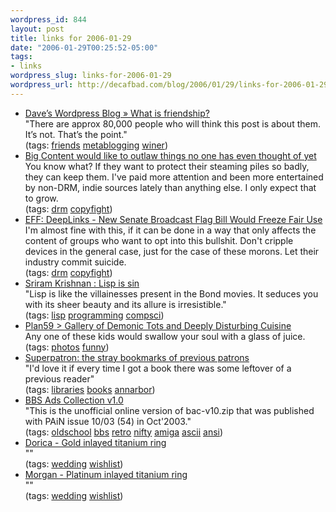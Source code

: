 ```yaml
--- 
wordpress_id: 844
layout: post
title: links for 2006-01-29
date: "2006-01-29T00:25:52-05:00"
tags: 
- links
wordpress_slug: links-for-2006-01-29
wordpress_url: http://decafbad.com/blog/2006/01/29/links-for-2006-01-29
---
```

<ul class="delicious">
	<li>
		<div class="delicious-link"><a href="http://scripting.wordpress.com/2006/01/28/what-is-friendship/">Dave’s Wordpress Blog » What is friendship?</a></div>
		<div class="delicious-extended">"There are approx 80,000 people who will think this post is about them. It’s not. That’s the point."</div>
		<div class="delicious-tags">(tags: <a href="http://del.icio.us/deusx/friends">friends</a> <a href="http://del.icio.us/deusx/metablogging">metablogging</a> <a href="http://del.icio.us/deusx/winer">winer</a>)</div>
	</li>
	<li>
		<div class="delicious-link"><a href="http://arstechnica.com/news.ars/post/20060121-6025.html">Big Content would like to outlaw things no one has even thought of yet</a></div>
		<div class="delicious-extended">You know what?  If they want to protect their steaming piles so badly, they can keep them.  I've paid more attention and been more entertained by non-DRM, indie sources lately than anything else.  I only expect that to grow.</div>
		<div class="delicious-tags">(tags: <a href="http://del.icio.us/deusx/drm">drm</a> <a href="http://del.icio.us/deusx/copyfight">copyfight</a>)</div>
	</li>
	<li>
		<div class="delicious-link"><a href="http://www.eff.org/deeplinks/archives/004340.php">EFF: DeepLinks - New Senate Broadcast Flag Bill Would Freeze Fair Use</a></div>
		<div class="delicious-extended">I'm almost fine with this, if it can be done in a way that only affects the content of groups who want to opt into this bullshit.  Don't cripple devices in the general case, just for the case of these morons.  Let their industry commit suicide.</div>
		<div class="delicious-tags">(tags: <a href="http://del.icio.us/deusx/drm">drm</a> <a href="http://del.icio.us/deusx/copyfight">copyfight</a>)</div>
	</li>
	<li>
		<div class="delicious-link"><a href="http://blogs.msdn.com/sriram/archive/2006/01/15/lisp_is_sin.aspx">Sriram Krishnan : Lisp is sin</a></div>
		<div class="delicious-extended">"Lisp is like the villainesses present in the Bond movies. It seduces you with its sheer beauty and its allure is irresistible."</div>
		<div class="delicious-tags">(tags: <a href="http://del.icio.us/deusx/lisp">lisp</a> <a href="http://del.icio.us/deusx/programming">programming</a> <a href="http://del.icio.us/deusx/compsci">compsci</a>)</div>
	</li>
	<li>
		<div class="delicious-link"><a href="http://www.plan59.com/scarykids.htm">Plan59 > Gallery of Demonic Tots and Deeply Disturbing Cuisine</a></div>
		<div class="delicious-extended">Any one of these kids would swallow your soul with a glass of juice.</div>
		<div class="delicious-tags">(tags: <a href="http://del.icio.us/deusx/photos">photos</a> <a href="http://del.icio.us/deusx/funny">funny</a>)</div>
	</li>
	<li>
		<div class="delicious-link"><a href="http://vielmetti.typepad.com/superpatron/2006/01/the_stray_bookm.html">Superpatron: the stray bookmarks of previous patrons</a></div>
		<div class="delicious-extended">"I'd love it if every time I got a book there was some leftover of a previous reader"</div>
		<div class="delicious-tags">(tags: <a href="http://del.icio.us/deusx/libraries">libraries</a> <a href="http://del.icio.us/deusx/books">books</a> <a href="http://del.icio.us/deusx/annarbor">annarbor</a>)</div>
	</li>
	<li>
		<div class="delicious-link"><a href="http://mbox.bz/slurp/ascii/bbsads/">BBS Ads Collection v1.0</a></div>
		<div class="delicious-extended">"This is the unofficial online version of bac-v10.zip that was published with PAiN issue 10/03 (54) in Oct'2003."</div>
		<div class="delicious-tags">(tags: <a href="http://del.icio.us/deusx/oldschool">oldschool</a> <a href="http://del.icio.us/deusx/bbs">bbs</a> <a href="http://del.icio.us/deusx/retro">retro</a> <a href="http://del.icio.us/deusx/nifty">nifty</a> <a href="http://del.icio.us/deusx/amiga">amiga</a> <a href="http://del.icio.us/deusx/ascii">ascii</a> <a href="http://del.icio.us/deusx/ansi">ansi</a>)</div>
	</li>
	<li>
		<div class="delicious-link"><a href="http://www.titaniumera.com/order/Dorica_Ti_YG.html">Dorica - Gold inlayed titanium ring</a></div>
		<div class="delicious-extended">""</div>
		<div class="delicious-tags">(tags: <a href="http://del.icio.us/deusx/wedding">wedding</a> <a href="http://del.icio.us/deusx/wishlist">wishlist</a>)</div>
	</li>
	<li>
		<div class="delicious-link"><a href="http://www.titaniumera.com/order/Morgan_y.html">Morgan - Platinum inlayed titanium ring</a></div>
		<div class="delicious-extended">""</div>
		<div class="delicious-tags">(tags: <a href="http://del.icio.us/deusx/wedding">wedding</a> <a href="http://del.icio.us/deusx/wishlist">wishlist</a>)</div>
	</li>
</ul>
